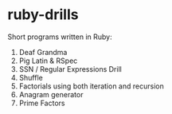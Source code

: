 # ruby-drills
Short programs written in Ruby:
1. Deaf Grandma
2. Pig Latin & RSpec
3. SSN / Regular Expressions Drill
4. Shuffle
5. Factorials using both iteration and recursion
6. Anagram generator
7. Prime Factors